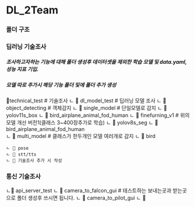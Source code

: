 # DL_2Team

### 폴더 구조


### 딥러닝 기술조사
##### 조사하고자하는 기능에 대해 폴더 생성후 데이터셋을 제외한 학습 모델 및 data.yaml, 성능 지표 기입. 
##### 모델 따로 추가시 해당 기능 폴더 및에 폴더 추가 생성
📁technical_test        # 기술조사
ㄴ 📁 dl_model_test           # 딥러닝 모델 조사
    ㄴ 📁 object_detecting     # 객체감지
         ㄴ 📁 single_model      # 단일모델로 감지
            ㄴ 📁 yolov11s_box
                ㄴ 📁 bird_airplane_animal_fod_human
                ㄴ 📁 finefurning_v1       # 위의 모델 개선 버전1(클래스 3~400장추가로 학습)
            ㄴ 📁 yolov8s_seg
                ㄴ 📁 bird_airplane_animal_fod_human        
         ㄴ 📁 multi_model      # 클래스가 한두개인 모델 여러개로 감지
            ㄴ 📁 bird

    ㄴ 📁 pose
    ㄴ 📁 stt/tts
    ㄴ 📁 기술조사 추가 시 작성
### 통신 기술조사
ㄴ📁 api_server_test
    ㄴ 📁 camera_to_falcon_gui     # 테스트하는 보내는곳과 받는곳으로 폴더 생성후 쓰시면 됩니다.
    ㄴ 📁 camera_to_pilot_gui
    ㄴ 📁 